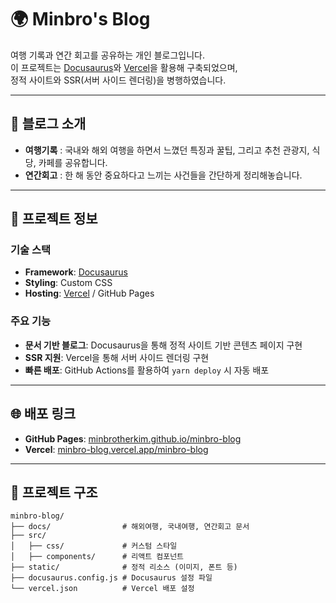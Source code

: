 # 🌍 Minbro's Blog

여행 기록과 연간 회고를 공유하는 개인 블로그입니다.  
이 프로젝트는 [Docusaurus](https://docusaurus.io/)와 [Vercel](https://vercel.com/)을 활용해 구축되었으며,  
정적 사이트와 SSR(서버 사이드 렌더링)을 병행하였습니다.

---

## 📖 블로그 소개

- **여행기록** : 국내와 해외 여행을 하면서 느꼈던 특징과 꿀팁, 그리고 추천 관광지, 식당, 카페를 공유합니다.
- **연간회고** : 한 해 동안 중요하다고 느끼는 사건들을 간단하게 정리해놓습니다.

---

## 🚀 프로젝트 정보

### 기술 스택
- **Framework**: [Docusaurus](https://docusaurus.io/)
- **Styling**: Custom CSS
- **Hosting**: [Vercel](https://vercel.com/) / GitHub Pages

### 주요 기능
- **문서 기반 블로그**: Docusaurus을 통해 정적 사이트 기반 콘텐츠 페이지 구현
- **SSR 지원**: Vercel을 통해 서버 사이드 렌더링 구현
- **빠른 배포**: GitHub Actions를 활용하여 `yarn deploy` 시 자동 배포

---

## 🌐 배포 링크

- **GitHub Pages**: [minbrotherkim.github.io/minbro-blog](https://minbrotherkim.github.io/minbro-blog)
- **Vercel**: [minbro-blog.vercel.app/minbro-blog](https://minbro-blog.vercel.app)

---

## 📂 프로젝트 구조

```plaintext
minbro-blog/
├── docs/                # 해외여행, 국내여행, 연간회고 문서
├── src/
│   ├── css/             # 커스텀 스타일
│   ├── components/      # 리액트 컴포넌트
├── static/              # 정적 리소스 (이미지, 폰트 등)
├── docusaurus.config.js # Docusaurus 설정 파일
└── vercel.json          # Vercel 배포 설정
